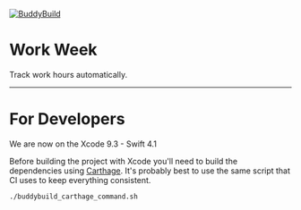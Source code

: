 [![BuddyBuild](https://dashboard.buddybuild.com/api/statusImage?appID=592ca8aaa7fdc90001983d6f&branch=master&build=latest)](https://dashboard.buddybuild.com/apps/592ca8aaa7fdc90001983d6f/build/latest?branch=master)

# Work Week
Track work hours automatically.

---

# For Developers

We are now on the Xcode 9.3 - Swift 4.1

Before building the project with Xcode you'll need to build the dependencies
using [Carthage](https://github.com/Carthage/Carthage). It's probably best to use the same script that CI uses to keep everything consistent. 

```
./buddybuild_carthage_command.sh
```
